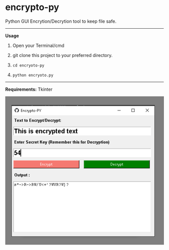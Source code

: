 # encrypto-py
Python GUI Encrytion/Decrytion tool to keep file safe.

__________________________________________________________________________
**Usage**

1. Open your Terminal/cmd

2. git clone this project to your preferred directory.

3. `cd encryoto-py`

4. `python encryoto.py`


__________________________________________________________________________
**Requirements:**
Tkinter

![](Screenshot.png)
